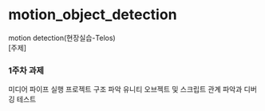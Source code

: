 # motion_object_detection
motion detection(현장실습-Telos)<br>
[주제] <br>

<h3> 1주차 과제 </h3>
미디어 파이프 실행
프로젝트 구조 파악
유니티 오브젝트 및 스크립트 관계 파악과 디버깅 테스트
